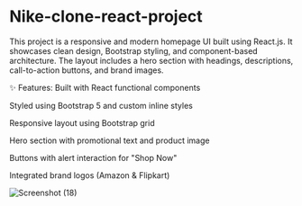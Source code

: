 # Nike-clone-react-project
This project is a responsive and modern homepage UI built using React.js. It showcases clean design, Bootstrap styling, and component-based architecture. The layout includes a hero section with headings, descriptions, call-to-action buttons, and brand images.

✨ Features:
Built with React functional components

Styled using Bootstrap 5 and custom inline styles

Responsive layout using Bootstrap grid

Hero section with promotional text and product image

Buttons with alert interaction for "Shop Now"

Integrated brand logos (Amazon & Flipkart)


![Screenshot (18)](https://github.com/user-attachments/assets/c64c913b-4857-43ee-8b62-3258cf6febf6)

